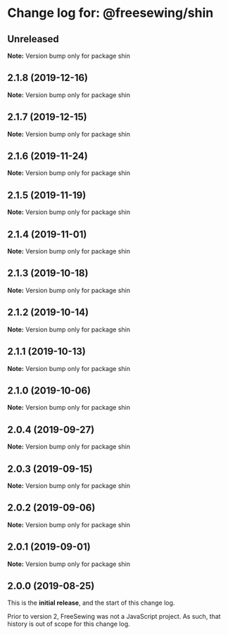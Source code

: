 # Change log for: @freesewing/shin


## Unreleased

**Note:** Version bump only for package shin


## 2.1.8 (2019-12-16)

**Note:** Version bump only for package shin


## 2.1.7 (2019-12-15)

**Note:** Version bump only for package shin


## 2.1.6 (2019-11-24)

**Note:** Version bump only for package shin


## 2.1.5 (2019-11-19)

**Note:** Version bump only for package shin


## 2.1.4 (2019-11-01)

**Note:** Version bump only for package shin


## 2.1.3 (2019-10-18)

**Note:** Version bump only for package shin


## 2.1.2 (2019-10-14)

**Note:** Version bump only for package shin


## 2.1.1 (2019-10-13)

**Note:** Version bump only for package shin


## 2.1.0 (2019-10-06)

**Note:** Version bump only for package shin


## 2.0.4 (2019-09-27)

**Note:** Version bump only for package shin


## 2.0.3 (2019-09-15)

**Note:** Version bump only for package shin


## 2.0.2 (2019-09-06)

**Note:** Version bump only for package shin


## 2.0.1 (2019-09-01)

**Note:** Version bump only for package shin




## 2.0.0 (2019-08-25)

This is the **initial release**, and the start of this change log.

Prior to version 2, FreeSewing was not a JavaScript project.
As such, that history is out of scope for this change log.
